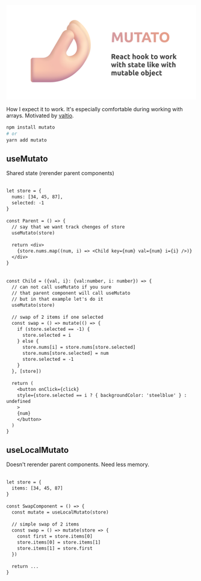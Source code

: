 ![](assets/mutato-github.png)

How I expect it to work. It's especially comfortable during working with arrays. Motivated by [valtio](https://github.com/pmndrs/valtio).

```bash
npm install mutato
# or
yarn add mutato
```

## useMutato
Shared state (rerender parent components)

```tsx

let store = {
  nums: [34, 45, 87],
  selected: -1
}

const Parent = () => {
  // say that we want track chenges of store
  useMutato(store)

  return <div>
    {store.nums.map((num, i) => <Child key={num} val={num} i={i} />)}
  </div>
}


const Child = ({val, i}: {val:number, i: number}) => {
  // can not call useMutato if you sure
  // that parent component will call useMutato
  // but in that example let's do it
  useMutato(store)

  // swap of 2 items if one selected
  const swap = () => mutate(() => {
    if (store.selected == -1) {
      store.selected = i
    } else {
      store.nums[i] = store.nums[store.selected]
      store.nums[store.selected] = num
      store.selected = -1
    }
  }, [store])

  return (
    <button onClick={click}
    style={store.selected == i ? { backgroundColor: 'steelblue' } : undefined
    >
    {num}
    </button>
  )
}

```

## useLocalMutato
Doesn't rerender parent components. Need less memory.

```tsx

let store = {
  items: [34, 45, 87]
}

const SwapComponent = () => {
  const mutate = useLocalMutato(store)

  // simple swap of 2 items
  const swap = () => mutate(store => {
    const first = store.items[0]
    store.items[0] = store.items[1]
    store.items[1] = store.first
  })

  return ...
}

```